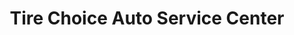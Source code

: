 ---
title: "Tire Choice Auto Service Center"
url: /newport-news/tire-choice-auto-service-center/
shop: tyres
---